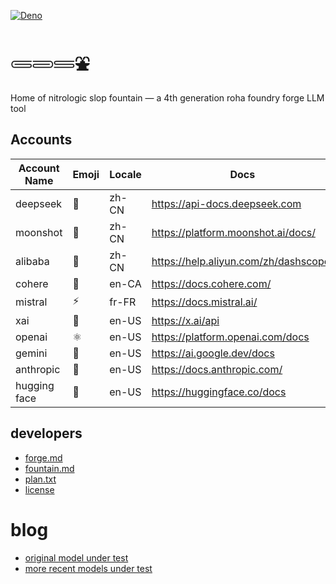 [![Deno](https://img.shields.io/badge/deno-2.4.2-black?logo=deno)](https://deno.land/)

# 𓄵𓄳𓄷⛲

Home of nitrologic slop fountain — a 4th generation roha foundry forge LLM tool

## Accounts

| Account Name | Emoji | Locale | Docs                                | API      |
|--------------|-------|--------|-------------------------------------|----------|
| deepseek     | 🐋    | zh-CN  | https://api-docs.deepseek.com       | DeepSeek |
| moonshot     | 🎯    | zh-CN  | https://platform.moonshot.ai/docs/  | OpenAI   |
| alibaba      | 🐉    | zh-CN  | https://help.aliyun.com/zh/dashscope/ | OpenAI   |
| cohere       | 🧩    | en-CA  | https://docs.cohere.com/            | Cohere   |
| mistral      | ⚡️    | fr-FR  | https://docs.mistral.ai/            | OpenAI   |
| xai          | 🚀    | en-US  | https://x.ai/api                    | OpenAI   |
| openai       | ⚛     | en-US  | https://platform.openai.com/docs    | OpenAI   |
| gemini       | 🌟    | en-US  | https://ai.google.dev/docs          | Google   |
| anthropic    | 🤖    | en-US  | https://docs.anthropic.com/         | Anthropic |
| hugging face | 🤗    | en-US  | https://huggingface.co/docs         | OpenAI    |

## developers

* [forge.md](roha/forge.md)
* [fountain.md](roha/fountain.md)
* [plan.txt](plan.txt)
* [license](LICENSE)

# blog

* [original model under test](https://github.com/nitrologic/forge/blob/main/blog.md)
* [more recent models under test](blog.md)

